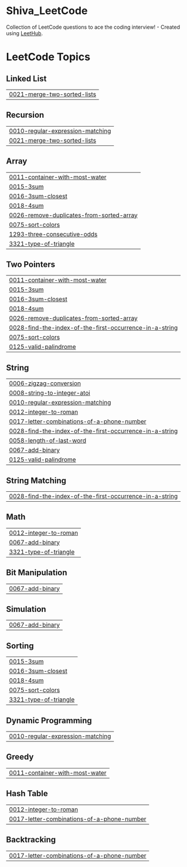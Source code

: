 # Shiva_LeetCode
Collection of LeetCode questions to ace the coding interview! - Created using [LeetHub](https://github.com/QasimWani/LeetHub).

<!---LeetCode Topics Start-->
# LeetCode Topics
## Linked List
|  |
| ------- |
| [0021-merge-two-sorted-lists](https://github.com/ShivaSankariK/My_LeetCode_Solutions/tree/master/0021-merge-two-sorted-lists) |
## Recursion
|  |
| ------- |
| [0010-regular-expression-matching](https://github.com/ShivaSankariK/My_LeetCode_Solutions/tree/master/0010-regular-expression-matching) |
| [0021-merge-two-sorted-lists](https://github.com/ShivaSankariK/My_LeetCode_Solutions/tree/master/0021-merge-two-sorted-lists) |
## Array
|  |
| ------- |
| [0011-container-with-most-water](https://github.com/ShivaSankariK/My_LeetCode_Solutions/tree/master/0011-container-with-most-water) |
| [0015-3sum](https://github.com/ShivaSankariK/My_LeetCode_Solutions/tree/master/0015-3sum) |
| [0016-3sum-closest](https://github.com/ShivaSankariK/My_LeetCode_Solutions/tree/master/0016-3sum-closest) |
| [0018-4sum](https://github.com/ShivaSankariK/My_LeetCode_Solutions/tree/master/0018-4sum) |
| [0026-remove-duplicates-from-sorted-array](https://github.com/ShivaSankariK/My_LeetCode_Solutions/tree/master/0026-remove-duplicates-from-sorted-array) |
| [0075-sort-colors](https://github.com/ShivaSankariK/My_LeetCode_Solutions/tree/master/0075-sort-colors) |
| [1293-three-consecutive-odds](https://github.com/ShivaSankariK/My_LeetCode_Solutions/tree/master/1293-three-consecutive-odds) |
| [3321-type-of-triangle](https://github.com/ShivaSankariK/My_LeetCode_Solutions/tree/master/3321-type-of-triangle) |
## Two Pointers
|  |
| ------- |
| [0011-container-with-most-water](https://github.com/ShivaSankariK/My_LeetCode_Solutions/tree/master/0011-container-with-most-water) |
| [0015-3sum](https://github.com/ShivaSankariK/My_LeetCode_Solutions/tree/master/0015-3sum) |
| [0016-3sum-closest](https://github.com/ShivaSankariK/My_LeetCode_Solutions/tree/master/0016-3sum-closest) |
| [0018-4sum](https://github.com/ShivaSankariK/My_LeetCode_Solutions/tree/master/0018-4sum) |
| [0026-remove-duplicates-from-sorted-array](https://github.com/ShivaSankariK/My_LeetCode_Solutions/tree/master/0026-remove-duplicates-from-sorted-array) |
| [0028-find-the-index-of-the-first-occurrence-in-a-string](https://github.com/ShivaSankariK/My_LeetCode_Solutions/tree/master/0028-find-the-index-of-the-first-occurrence-in-a-string) |
| [0075-sort-colors](https://github.com/ShivaSankariK/My_LeetCode_Solutions/tree/master/0075-sort-colors) |
| [0125-valid-palindrome](https://github.com/ShivaSankariK/My_LeetCode_Solutions/tree/master/0125-valid-palindrome) |
## String
|  |
| ------- |
| [0006-zigzag-conversion](https://github.com/ShivaSankariK/My_LeetCode_Solutions/tree/master/0006-zigzag-conversion) |
| [0008-string-to-integer-atoi](https://github.com/ShivaSankariK/My_LeetCode_Solutions/tree/master/0008-string-to-integer-atoi) |
| [0010-regular-expression-matching](https://github.com/ShivaSankariK/My_LeetCode_Solutions/tree/master/0010-regular-expression-matching) |
| [0012-integer-to-roman](https://github.com/ShivaSankariK/My_LeetCode_Solutions/tree/master/0012-integer-to-roman) |
| [0017-letter-combinations-of-a-phone-number](https://github.com/ShivaSankariK/My_LeetCode_Solutions/tree/master/0017-letter-combinations-of-a-phone-number) |
| [0028-find-the-index-of-the-first-occurrence-in-a-string](https://github.com/ShivaSankariK/My_LeetCode_Solutions/tree/master/0028-find-the-index-of-the-first-occurrence-in-a-string) |
| [0058-length-of-last-word](https://github.com/ShivaSankariK/My_LeetCode_Solutions/tree/master/0058-length-of-last-word) |
| [0067-add-binary](https://github.com/ShivaSankariK/My_LeetCode_Solutions/tree/master/0067-add-binary) |
| [0125-valid-palindrome](https://github.com/ShivaSankariK/My_LeetCode_Solutions/tree/master/0125-valid-palindrome) |
## String Matching
|  |
| ------- |
| [0028-find-the-index-of-the-first-occurrence-in-a-string](https://github.com/ShivaSankariK/My_LeetCode_Solutions/tree/master/0028-find-the-index-of-the-first-occurrence-in-a-string) |
## Math
|  |
| ------- |
| [0012-integer-to-roman](https://github.com/ShivaSankariK/My_LeetCode_Solutions/tree/master/0012-integer-to-roman) |
| [0067-add-binary](https://github.com/ShivaSankariK/My_LeetCode_Solutions/tree/master/0067-add-binary) |
| [3321-type-of-triangle](https://github.com/ShivaSankariK/My_LeetCode_Solutions/tree/master/3321-type-of-triangle) |
## Bit Manipulation
|  |
| ------- |
| [0067-add-binary](https://github.com/ShivaSankariK/My_LeetCode_Solutions/tree/master/0067-add-binary) |
## Simulation
|  |
| ------- |
| [0067-add-binary](https://github.com/ShivaSankariK/My_LeetCode_Solutions/tree/master/0067-add-binary) |
## Sorting
|  |
| ------- |
| [0015-3sum](https://github.com/ShivaSankariK/My_LeetCode_Solutions/tree/master/0015-3sum) |
| [0016-3sum-closest](https://github.com/ShivaSankariK/My_LeetCode_Solutions/tree/master/0016-3sum-closest) |
| [0018-4sum](https://github.com/ShivaSankariK/My_LeetCode_Solutions/tree/master/0018-4sum) |
| [0075-sort-colors](https://github.com/ShivaSankariK/My_LeetCode_Solutions/tree/master/0075-sort-colors) |
| [3321-type-of-triangle](https://github.com/ShivaSankariK/My_LeetCode_Solutions/tree/master/3321-type-of-triangle) |
## Dynamic Programming
|  |
| ------- |
| [0010-regular-expression-matching](https://github.com/ShivaSankariK/My_LeetCode_Solutions/tree/master/0010-regular-expression-matching) |
## Greedy
|  |
| ------- |
| [0011-container-with-most-water](https://github.com/ShivaSankariK/My_LeetCode_Solutions/tree/master/0011-container-with-most-water) |
## Hash Table
|  |
| ------- |
| [0012-integer-to-roman](https://github.com/ShivaSankariK/My_LeetCode_Solutions/tree/master/0012-integer-to-roman) |
| [0017-letter-combinations-of-a-phone-number](https://github.com/ShivaSankariK/My_LeetCode_Solutions/tree/master/0017-letter-combinations-of-a-phone-number) |
## Backtracking
|  |
| ------- |
| [0017-letter-combinations-of-a-phone-number](https://github.com/ShivaSankariK/My_LeetCode_Solutions/tree/master/0017-letter-combinations-of-a-phone-number) |
<!---LeetCode Topics End-->